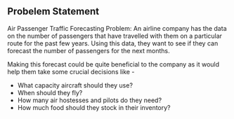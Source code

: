 ## Probelem Statement

Air Passenger Traffic Forecasting Problem: An airline company has the data on the number of passengers that have travelled with them on a particular route for the past few years. Using this data, they want to see if they can forecast the number of passengers for the next months.

Making this forecast could be quite beneficial to the company as it would help them take some crucial decisions like - 

- What capacity aircraft should they use?
- When should they fly?
- How many air hostesses and pilots do they need?
- How much food should they stock in their inventory?